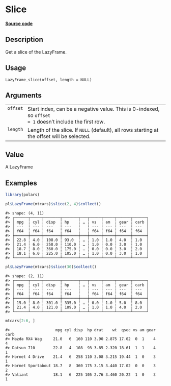 

# Slice

[**Source code**](https://github.com/pola-rs/r-polars/tree/main/R/lazyframe__lazy.R#L1106)

## Description

Get a slice of the LazyFrame.

## Usage

<pre><code class='language-R'>LazyFrame_slice(offset, length = NULL)
</code></pre>

## Arguments

<table>
<tr>
<td style="white-space: nowrap; font-family: monospace; vertical-align: top">
<code id="offset">offset</code>
</td>
<td>
Start index, can be a negative value. This is 0-indexed, so <code>offset
= 1</code> doesn’t include the first row.
</td>
</tr>
<tr>
<td style="white-space: nowrap; font-family: monospace; vertical-align: top">
<code id="length">length</code>
</td>
<td>
Length of the slice. If <code>NULL</code> (default), all rows starting
at the offset will be selected.
</td>
</tr>
</table>

## Value

A LazyFrame

## Examples

``` r
library(polars)

pl$LazyFrame(mtcars)$slice(2, 4)$collect()
```

    #> shape: (4, 11)
    #> ┌──────┬─────┬───────┬───────┬───┬─────┬─────┬──────┬──────┐
    #> │ mpg  ┆ cyl ┆ disp  ┆ hp    ┆ … ┆ vs  ┆ am  ┆ gear ┆ carb │
    #> │ ---  ┆ --- ┆ ---   ┆ ---   ┆   ┆ --- ┆ --- ┆ ---  ┆ ---  │
    #> │ f64  ┆ f64 ┆ f64   ┆ f64   ┆   ┆ f64 ┆ f64 ┆ f64  ┆ f64  │
    #> ╞══════╪═════╪═══════╪═══════╪═══╪═════╪═════╪══════╪══════╡
    #> │ 22.8 ┆ 4.0 ┆ 108.0 ┆ 93.0  ┆ … ┆ 1.0 ┆ 1.0 ┆ 4.0  ┆ 1.0  │
    #> │ 21.4 ┆ 6.0 ┆ 258.0 ┆ 110.0 ┆ … ┆ 1.0 ┆ 0.0 ┆ 3.0  ┆ 1.0  │
    #> │ 18.7 ┆ 8.0 ┆ 360.0 ┆ 175.0 ┆ … ┆ 0.0 ┆ 0.0 ┆ 3.0  ┆ 2.0  │
    #> │ 18.1 ┆ 6.0 ┆ 225.0 ┆ 105.0 ┆ … ┆ 1.0 ┆ 0.0 ┆ 3.0  ┆ 1.0  │
    #> └──────┴─────┴───────┴───────┴───┴─────┴─────┴──────┴──────┘

``` r
pl$LazyFrame(mtcars)$slice(30)$collect()
```

    #> shape: (2, 11)
    #> ┌──────┬─────┬───────┬───────┬───┬─────┬─────┬──────┬──────┐
    #> │ mpg  ┆ cyl ┆ disp  ┆ hp    ┆ … ┆ vs  ┆ am  ┆ gear ┆ carb │
    #> │ ---  ┆ --- ┆ ---   ┆ ---   ┆   ┆ --- ┆ --- ┆ ---  ┆ ---  │
    #> │ f64  ┆ f64 ┆ f64   ┆ f64   ┆   ┆ f64 ┆ f64 ┆ f64  ┆ f64  │
    #> ╞══════╪═════╪═══════╪═══════╪═══╪═════╪═════╪══════╪══════╡
    #> │ 15.0 ┆ 8.0 ┆ 301.0 ┆ 335.0 ┆ … ┆ 0.0 ┆ 1.0 ┆ 5.0  ┆ 8.0  │
    #> │ 21.4 ┆ 4.0 ┆ 121.0 ┆ 109.0 ┆ … ┆ 1.0 ┆ 1.0 ┆ 4.0  ┆ 2.0  │
    #> └──────┴─────┴───────┴───────┴───┴─────┴─────┴──────┴──────┘

``` r
mtcars[2:6, ]
```

    #>                    mpg cyl disp  hp drat    wt  qsec vs am gear carb
    #> Mazda RX4 Wag     21.0   6  160 110 3.90 2.875 17.02  0  1    4    4
    #> Datsun 710        22.8   4  108  93 3.85 2.320 18.61  1  1    4    1
    #> Hornet 4 Drive    21.4   6  258 110 3.08 3.215 19.44  1  0    3    1
    #> Hornet Sportabout 18.7   8  360 175 3.15 3.440 17.02  0  0    3    2
    #> Valiant           18.1   6  225 105 2.76 3.460 20.22  1  0    3    1
